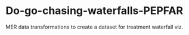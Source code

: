 # Do-go-chasing-waterfalls-PEPFAR
MER data transformations to create a dataset for treatment waterfall viz.
